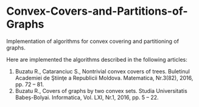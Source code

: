 # Convex-Covers-and-Partitions-of-Graphs
Implementation of algorithms for convex covering and partitioning of graphs.

Here are implemented the algorithms described in the following articles:
  1.  Buzatu R., Cataranciuc S., Nontrivial convex covers of trees. Buletinul Academiei de Ştiinţe a Republicii Moldova. Matematica, Nr.3(82), 2016, pp. 72 – 81. 
  2.	Buzatu R., Covers of graphs by two convex sets. Studia Universitatis Babeș-Bolyai. Informatica, Vol. LXI, Nr.1, 2016, pp. 5 – 22.
